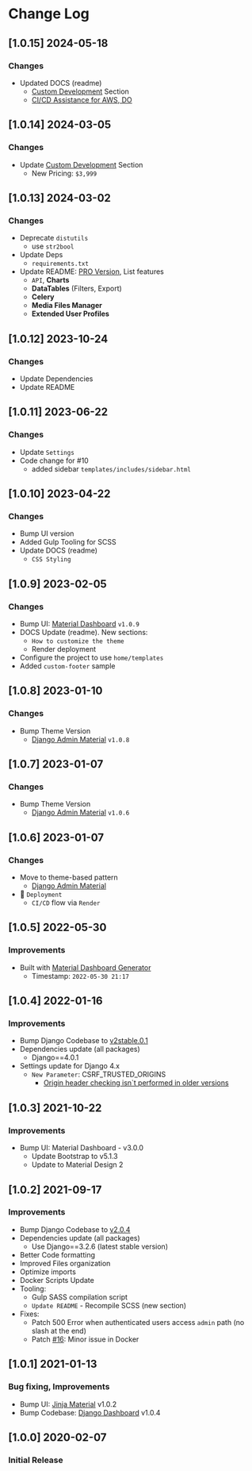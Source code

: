 # Change Log

## [1.0.15] 2024-05-18
### Changes

- Updated DOCS (readme)
  - [Custom Development](https://appseed.us/custom-development/) Section
  - [CI/CD Assistance for AWS, DO](https://appseed.us/terms/#section-ci-cd)

## [1.0.14] 2024-03-05
### Changes

- Update [Custom Development](https://appseed.us/custom-development/) Section
  - New Pricing: `$3,999`

## [1.0.13] 2024-03-02
### Changes

- Deprecate `distutils`
  - use `str2bool`
- Update Deps 
  - `requirements.txt`  
- Update README: [PRO Version](https://appseed.us/product/material-dashboard2-pro/django/), List features
  - `API`, **Charts** 
  - **DataTables** (Filters, Export)
  - **Celery**
  - **Media Files Manager**
  - **Extended User Profiles**

## [1.0.12] 2023-10-24
### Changes

- Update Dependencies 
- Update README 

## [1.0.11] 2023-06-22
### Changes

- Update `Settings`
- Code change for #10
  - added sidebar `templates/includes/sidebar.html`

## [1.0.10] 2023-04-22
### Changes

- Bump UI version 
- Added Gulp Tooling for SCSS
- Update DOCS (readme)
  - `CSS Styling`

## [1.0.9] 2023-02-05
### Changes

- Bump UI: [Material Dashboard](https://github.com/app-generator/django-admin-material-dashboard) `v1.0.9`
- DOCS Update (readme). New sections:
  - `How to customize the theme`
  - Render deployment
- Configure the project to use `home/templates`
- Added `custom-footer` sample

## [1.0.8] 2023-01-10
### Changes

- Bump Theme Version
  - [Django Admin Material](https://github.com/app-generator/django-admin-material-dashboard) `v1.0.8`

## [1.0.7] 2023-01-07
### Changes

- Bump Theme Version
  - [Django Admin Material](https://github.com/app-generator/django-admin-material-dashboard) `v1.0.6`

## [1.0.6] 2023-01-07
### Changes

- Move to theme-based pattern
  - [Django Admin Material](https://github.com/app-generator/django-admin-material-dashboard)
- 🚀 `Deployment` 
  - `CI/CD` flow via `Render`

## [1.0.5] 2022-05-30
### Improvements

- Built with [Material Dashboard Generator](https://appseed.us/generator/material-dashboard/)
  - Timestamp: `2022-05-30 21:17`

## [1.0.4] 2022-01-16
### Improvements

- Bump Django Codebase to [v2stable.0.1](https://github.com/app-generator/boilerplate-code-django-dashboard/releases)
- Dependencies update (all packages) 
  - Django==4.0.1
- Settings update for Django 4.x
  - `New Parameter`: CSRF_TRUSTED_ORIGINS
    - [Origin header checking isn`t performed in older versions](https://docs.djangoproject.com/en/4.0/ref/settings/#csrf-trusted-origins)  

## [1.0.3] 2021-10-22
### Improvements

- Bump UI: Material Dashboard - v3.0.0
  - Update Bootstrap to v5.1.3
  - Update to Material Design 2

## [1.0.2] 2021-09-17
### Improvements

- Bump Django Codebase to [v2.0.4](https://github.com/app-generator/boilerplate-code-django-dashboard/releases)
- Dependencies update (all packages)
  - Use Django==3.2.6 (latest stable version)
- Better Code formatting
- Improved Files organization
- Optimize imports
- Docker Scripts Update 
- Tooling:
  - Gulp SASS compilation script   
  - `Update README` - Recompile SCSS (new section)
- Fixes: 
  - Patch 500 Error when authenticated users access `admin` path (no slash at the end)
  - Patch [#16](https://github.com/app-generator/boilerplate-code-django-dashboard/issues/16): Minor issue in Docker 

## [1.0.1] 2021-01-13
### Bug fixing, Improvements

- Bump UI: [Jinja Material](https://github.com/app-generator/jinja-material-dashboard) v1.0.2
- Bump Codebase: [Django Dashboard](https://github.com/app-generator/boilerplate-code-django-dashboard) v1.0.4 

## [1.0.0] 2020-02-07
### Initial Release
